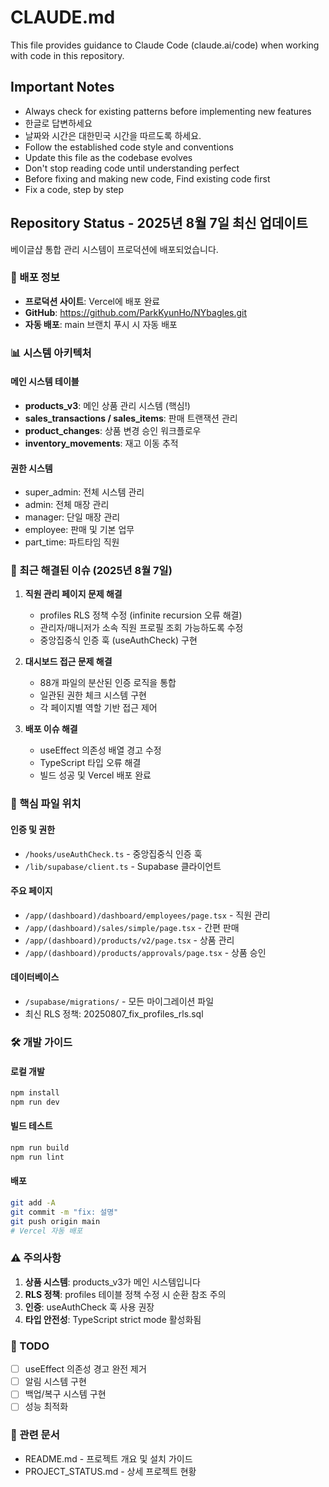 # CLAUDE.md

This file provides guidance to Claude Code (claude.ai/code) when working with code in this repository.

## Important Notes

- Always check for existing patterns before implementing new features
- 한글로 답변하세요
- 날짜와 시간은 대한민국 시간을 따르도록 하세요.
- Follow the established code style and conventions
- Update this file as the codebase evolves
- Don't stop reading code until understanding perfect
- Before fixing and making new code, Find existing code first
- Fix a code, step by step

## Repository Status - 2025년 8월 7일 최신 업데이트

베이글샵 통합 관리 시스템이 프로덕션에 배포되었습니다.

### 🚀 배포 정보
- **프로덕션 사이트**: Vercel에 배포 완료
- **GitHub**: https://github.com/ParkKyunHo/NYbagles.git
- **자동 배포**: main 브랜치 푸시 시 자동 배포

### 📊 시스템 아키텍처

#### 메인 시스템 테이블
- **products_v3**: 메인 상품 관리 시스템 (핵심!)
- **sales_transactions / sales_items**: 판매 트랜잭션 관리
- **product_changes**: 상품 변경 승인 워크플로우
- **inventory_movements**: 재고 이동 추적

#### 권한 시스템
- super_admin: 전체 시스템 관리
- admin: 전체 매장 관리
- manager: 단일 매장 관리
- employee: 판매 및 기본 업무
- part_time: 파트타임 직원

### 🔧 최근 해결된 이슈 (2025년 8월 7일)

1. **직원 관리 페이지 문제 해결**
   - profiles RLS 정책 수정 (infinite recursion 오류 해결)
   - 관리자/매니저가 소속 직원 프로필 조회 가능하도록 수정
   - 중앙집중식 인증 훅 (useAuthCheck) 구현

2. **대시보드 접근 문제 해결**
   - 88개 파일의 분산된 인증 로직을 통합
   - 일관된 권한 체크 시스템 구현
   - 각 페이지별 역할 기반 접근 제어

3. **배포 이슈 해결**
   - useEffect 의존성 배열 경고 수정
   - TypeScript 타입 오류 해결
   - 빌드 성공 및 Vercel 배포 완료

### 📁 핵심 파일 위치

#### 인증 및 권한
- `/hooks/useAuthCheck.ts` - 중앙집중식 인증 훅
- `/lib/supabase/client.ts` - Supabase 클라이언트

#### 주요 페이지
- `/app/(dashboard)/dashboard/employees/page.tsx` - 직원 관리
- `/app/(dashboard)/sales/simple/page.tsx` - 간편 판매
- `/app/(dashboard)/products/v2/page.tsx` - 상품 관리
- `/app/(dashboard)/products/approvals/page.tsx` - 상품 승인

#### 데이터베이스
- `/supabase/migrations/` - 모든 마이그레이션 파일
- 최신 RLS 정책: 20250807_fix_profiles_rls.sql

### 🛠️ 개발 가이드

#### 로컬 개발
```bash
npm install
npm run dev
```

#### 빌드 테스트
```bash
npm run build
npm run lint
```

#### 배포
```bash
git add -A
git commit -m "fix: 설명"
git push origin main
# Vercel 자동 배포
```

### ⚠️ 주의사항

1. **상품 시스템**: products_v3가 메인 시스템입니다
2. **RLS 정책**: profiles 테이블 정책 수정 시 순환 참조 주의
3. **인증**: useAuthCheck 훅 사용 권장
4. **타입 안전성**: TypeScript strict mode 활성화됨

### 📝 TODO

- [ ] useEffect 의존성 경고 완전 제거
- [ ] 알림 시스템 구현
- [ ] 백업/복구 시스템 구현
- [ ] 성능 최적화

### 🔗 관련 문서
- README.md - 프로젝트 개요 및 설치 가이드
- PROJECT_STATUS.md - 상세 프로젝트 현황